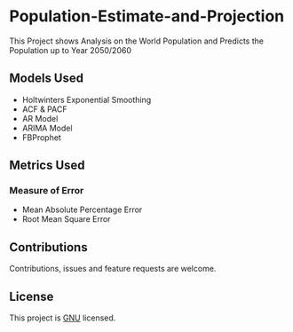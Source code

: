 # Population-Estimate-and-Projection

This Project shows Analysis on the World Population and Predicts the Population up to Year 2050/2060

## Models Used
- Holtwinters Exponential Smoothing
- ACF & PACF
- AR Model
- ARIMA Model
- FBProphet

## Metrics Used
### Measure of Error
- Mean Absolute Percentage Error
- Root Mean Square Error

## Contributions
Contributions, issues and feature requests are welcome.

## License
This project is [GNU](https://github.com/ProsperChuks/Population-Estimate-and-Projection/blob/main/LICENSE) licensed.
